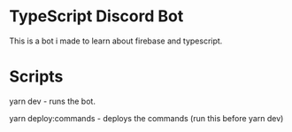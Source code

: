 # TypeScript Discord Bot

This is a bot i made to learn about firebase and typescript. 

# Scripts

yarn dev - runs the bot.

yarn deploy:commands - deploys the commands (run this before yarn dev)
